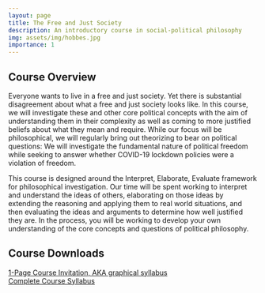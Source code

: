 ```yaml
---
layout: page
title: The Free and Just Society
description: An introductory course in social-political philosophy
img: assets/img/hobbes.jpg
importance: 1
---
```


<h2>Course Overview</h2>
Everyone wants to live in a free and just society. Yet there is substantial disagreement about what a free and just society looks like. In this course, we will investigate these and other core political concepts with the aim of understanding them in their complexity as well as coming to more justified beliefs about what they mean and require. While our focus will be philosophical, we will regularly bring out theorizing to bear on political questions: We will investigate the fundamental nature of political freedom while seeking to answer whether COVID-19 lockdown policies were a violation of freedom.

This course is designed around the Interpret, Elaborate, Evaluate framework for philosophical investigation. Our time will be spent working to interpret and understand the ideas of others, elaborating on those ideas by extending the reasoning and applying them to real world situations, and then evaluating the ideas and arguments to determine how well justified they are. In the process, you will be working to develop your own understanding of the core concepts and questions of political philosophy.
<h2>Course Downloads</h2>
<div class="row justify-content-sm-center">
  <div class="col-sm-6 mt-3 mt-md-0">
    <a href="/assets/pdf/Free and Just Society_1pg.pdf" target="_blank">1-Page Course Invitation, AKA graphical syllabus</a>
  </div>
  <div class="col-sm-6 mt-3 mt-md-0">
    <a href="/assets/pdf/Free and Just Society_full.pdf" target="_blank">Complete Course Syllabus</a>
  </div>
</div>

